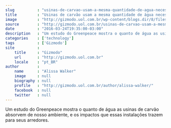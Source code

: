 ```yaml
---
slug          : "usinas-de-carvao-usam-a-mesma-quantidade-de-agua-necessaria-para-satisfazer-1-bi-de-pessoas"
title         : "Usinas de carvão usam a mesma quantidade de água necessária para satisfazer 1 bi de pessoas"
image         : "http://gizmodo.uol.com.br/wp-content/blogs.dir/8/files/2016/03/poluicao-usinas.jpg"
source        : "http://gizmodo.uol.com.br/usinas-de-carvao-usam-a-mesma-quantidade-de-agua-necessaria-para-satisfazer-1-bi-de-pessoas/"
date          : "2016-03-24T19:35:00-03:00"
description   : "Um estudo do Greenpeace mostra o quanto de água as usinas de carvão absorvem de nosso ambiente, e os impactos que essas instalações trazem para seus arredores."
categories    : ['technology']
tags          : ['Gizmodo']
site          :
    title     : "Gizmodo"
    url       : "http://gizmodo.uol.com.br"
    locale    : "pt_BR"
author        :
    name      : "Alissa Walker"
    image     : null
    biography : null
    profile   : "http://gizmodo.uol.com.br/author/alissa-walker/"
    facebook  : null
    twitter   : null
---
```


Um estudo do Greenpeace mostra o quanto de água as usinas de carvão absorvem de nosso ambiente, e os impactos que essas instalações trazem para seus arredores.
